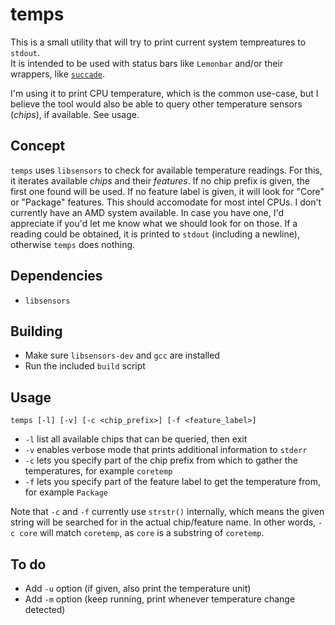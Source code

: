 # temps

This is a small utility that will try to print current system tempreatures to `stdout`.  
It is intended to be used with status bars like `Lemonbar` and/or their wrappers, like [`succade`](https://github.com/domsson/succade).

I'm using it to print CPU temperature, which is the common use-case, but I believe the tool 
would also be able to query other temperature sensors (_chips_), if available. See usage.

## Concept 

`temps` uses `libsensors` to check for available temperature readings. 
For this, it iterates available _chips_ and their _features_.
If no chip prefix is given, the first one found will be used.
If no feature label is given, it will look for "Core" or "Package" features. 
This should accomodate for most intel CPUs. I don't currently have an AMD system available. 
In case you have one, I'd appreciate if you'd let me know what we should look for on those.
If a reading could be obtained, it is printed to `stdout` (including a newline), 
otherwise `temps` does nothing.

## Dependencies

- `libsensors`

## Building

- Make sure `libsensors-dev` and `gcc` are installed
- Run the included `build` script

## Usage

    temps [-l] [-v] [-c <chip_prefix>] [-f <feature_label>]

- `-l` list all available chips that can be queried, then exit
- `-v` enables verbose mode that prints additional information to `stderr`
- `-c` lets you specify part of the chip prefix from which to gather the temperatures, for example `coretemp`
- `-f` lets you specify part of the feature label to get the temperature from, for example `Package`

Note that `-c` and `-f` currently use `strstr()` internally, which means the given string will be searched for in the actual chip/feature name. In other words, `-c core` will match `coretemp`, as `core` is a substring of `coretemp`.

## To do

- Add `-u` option (if given, also print the temperature unit)
- Add `-m` option (keep running, print whenever temperature change detected)

